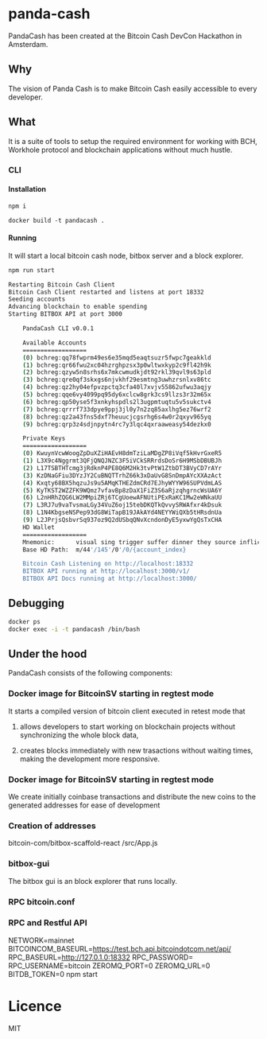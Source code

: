 # panda-cash
PandaCash has been created at the Bitcoin Cash DevCon Hackathon in Amsterdam.

## Why
The vision of Panda Cash is to make Bitcoin Cash easily accessible to every developer.

## What
It is a suite of tools to setup the required environment for working with BCH, Workhole protocol and blockchain applications without much hustle.

### CLI
#### Installation
```bash
npm i
```

```
docker build -t pandacash .
```

#### Running
It will start a local bitcoin cash node, bitbox server and a block explorer.
```bash
npm run start
```

```bash
Restarting Bitcoin Cash Client
Bitcoin Cash Client restarted and listens at port 18332
Seeding accounts
Advancing blockchain to enable spending
Starting BITBOX API at port 3000

    PandaCash CLI v0.0.1

    Available Accounts
    ==================
    (0) bchreg:qq78fwprm49es6e35mqd5eaqtsuzr5fwpc7geakkld
    (1) bchreg:qr66fwu2xc04hzrghpzsx3p0wltwxkyp2c9fl42h9k
    (2) bchreg:qzyw5n8srhs6x7mkcwmudkjdt92rkl39qvl9s63pld
    (3) bchreg:qre0qf3skxgs6njvkhf29esmtng3uwhzrsnlxv86tc
    (4) bchreg:qz2hy04efpvzpctq3cfa40l7xvjv55862ufwu3aqjy
    (5) bchreg:qqe6vy4099pq95dy6xclcw8grk3cs9llzs3r32m65x
    (6) bchreg:qp50yse5f3xnkyhspdls2l3ugpmtuqtu5v5sukctv4
    (7) bchreg:qrrrf733dpye9ppj3jl0y7n2zq85axlhg5ez76wrf2
    (8) bchreg:qz2a43fns5dxf7heuucjcgsrhg6s4w0r2qxyv965yq
    (9) bchreg:qrp3z4sdjnpytn4rc7y3lqc4qxraaweasy54dezkx0

    Private Keys
    ==================
    (0) KwuynVcwWoogZpDuXZiHAEvH8dmTziLaMDgZP8iVqf5kHvrGxeR5
    (1) L3X9c4Nggrmt3QFjQNQJNZC3F5iVCkSRRrdsDoSr6H9MSbDBUBJh
    (2) L17TSBTHTcmg3jRdknP4PE8Q6M2Hk3tvPtW1ZtbDT3BVyCD7rAYr
    (3) KzDNaGFiu3DYzJY2CuBNQTTrhZ66k3xDaUvG8SnDmpAYcXXAzAct
    (4) Kxqty68BX5hqzuJs9u5AMqKTHEZdmCRd7EJhyWYYW96SUPVdmLAS
    (5) KyTKST2WZZFK9WQmz7vfavBp8zDaX1FiZ3S6aRjzqhgrncWsUA6Y
    (6) L2nHRhZQG6LW2MMpiZRj6TCgUoewAFNUtiPExRaKC1Mw2eWNkaUU
    (7) L3RJ7u9vaTvsmaLGy34VuZ6oj15tebDKQTkQvvySRWAfxr4kDsuk
    (8) L1N4KbgseNSPep93dG8WiTapB19JAkAYd4NEYYWiQXb5tHRsdnUa
    (9) L2JPrjsQsbvrSq937oz9Q2dUSbqQNvXcndonDyE5yxwYgQsTxCHA
    HD Wallet
    ==================
    Mnemonic:      visual sing trigger suffer dinner they source inflict isolate patrol hub supreme
    Base HD Path:  m/44'/145'/0'/0/{account_index}

    Bitcoin Cash Listening on http://localhost:18332
    BITBOX API running at http://localhost:3000/v1/
    BITBOX API Docs running at http://localhost:3000/
```

## Debugging
```bash
docker ps
docker exec -i -t pandacash /bin/bash
````

## Under the hood
PandaCash consists of the following components:

### Docker image for BitcoinSV starting in regtest mode
It starts a compiled version of bitcoin client executed in retest mode that

1. allows developers to start working on blockchain projects without synchronizing the whole block data,

2. creates blocks immediately with new trasactions without waiting times, making the development more responsive.

### Docker image for BitcoinSV starting in regtest mode
We create initially coinbase transactions and distribute the new coins to the generated addresses for ease of development

### Creation of addresses
bitcoin-com/bitbox-scaffold-react /src/App.js

### bitbox-gui
The bitbox gui is an block explorer that runs locally.

### RPC bitcoin.conf


### RPC and Restful API
NETWORK=mainnet BITCOINCOM_BASEURL=https://test.bch.api.bitcoindotcom.net/api/ RPC_BASEURL=http://127.0.1.0:18332 RPC_PASSWORD= RPC_USERNAME=bitcoin ZEROMQ_PORT=0 ZEROMQ_URL=0 BITDB_TOKEN=0 npm start

# Licence
MIT
